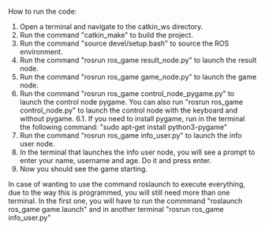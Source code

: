 How to run the code:

1. Open a terminal and navigate to the catkin_ws directory.
2. Run the command "catkin_make" to build the project.
3. Run the command "source devel/setup.bash" to source the ROS environment.
4. Run the command "rosrun ros_game result_node.py" to launch the result node.
5. Run the command "rosrun ros_game game_node.py" to launch the game node.
6. Run the command "rosrun ros_game control_node_pygame.py" to launch the control node pygame. You can also run "rosrun ros_game control_node.py" to launch the control node with the keyboard and without pygame.
    6.1. If you need to install pygame, run in the terminal the following command: "sudo apt-get install python3-pygame"
7. Run the command "rosrun ros_game info_user.py" to launch the info user node.
8. In the terminal that launches the info user node, you will see a prompt to enter your name, username and age. Do it and press enter.
9. Now you should see the game starting.

In case of wanting to use the command roslaunch to execute everything, due to the way this is programmed, you will still need more than one terminal. In the first one, you will have to run the commmand "roslaunch ros_game game.launch" and in another terminal "rosrun ros_game info_user.py"



